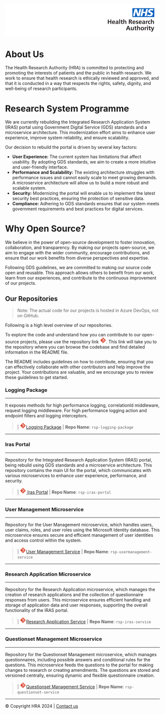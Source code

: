 ![logo](/images/logo.png)

# About Us

The Health Research Authority (HRA) is committed to protecting and promoting the interests of patients and the public in health research. We work to ensure that health research is ethically reviewed and approved, and that it is conducted in a way that respects the rights, safety, dignity, and well-being of research participants.

# Research System Programme

We are currently rebuilding the Integrated Research Application System (IRAS) portal using Government Digital Service (GDS) standards and a microservice architecture. This modernization effort aims to enhance user experience, improve system reliability, and ensure scalability.

Our decision to rebuild the portal is driven by several key factors:

- **User Experience:** The current system has limitations that affect usability. By adopting GDS standards, we aim to create a more intuitive and user-friendly interface.
- **Performance and Scalability:** The existing architecture struggles with performance issues and cannot easily scale to meet growing demands. A microservice architecture will allow us to build a more robust and scalable system.
- **Security:** Modernizing the portal will enable us to implement the latest security best practices, ensuring the protection of sensitive data.
- **Compliance:** Adhering to GDS standards ensures that our system meets government requirements and best practices for digital services.

# Why Open Source?

We believe in the power of open-source development to foster innovation, collaboration, and transparency. By making our projects open-source, we aim to engage with the wider community, encourage contributions, and ensure that our work benefits from diverse perspectives and expertise.

Following GDS guidelines, we are committed to making our source code open and reusable. This approach allows others to benefit from our work, learn from our experiences, and contribute to the continuous improvement of our projects.

## Our Repositories

> Note: The actual code for our projects is hosted in Azure DevOps, not on GitHub.

Following is a high level overview of our repositories.

To explore the code and understand how you can contribute to our open-source projects, please use the repository link <img src="../images/repo.png" alt="repository" width=20 height=20 />. This link will take you to the repository where you can browse the codebase and find detailed information in the README file.

The README includes guidelines on how to contribute, ensuring that you can effectively collaborate with other contributors and help improve the project. Your contributions are valuable, and we encourage you to review these guidelines to get started.

### Logging Package
---
It exposes methods for high performance logging, correlationId middleware,
request logging middleware. For high performance logging action and endpoint filters and logging interceptors.

> | <a href="https://dev.azure.com/FutureIRAS/Research%20Systems%20Programme/_git/rsp-logging-package">
<img src="/images/repo.png" alt="repository" width=20 height=20>Logging Package</a> | **Repo Name**: `rsp-logging-package`
---

### Iras Portal
---
Repository for the Integrated Research Application System (IRAS) portal, being rebuild using GDS standards and a microservice architecture. This repository contains the main UI for the portal, which communicates with various microservices to enhance user experience, performance, and security.

> | <a href="https://dev.azure.com/FutureIRAS/Research%20Systems%20Programme/_git/rsp-iras-portal">
<img src="../images/repo.png" alt="repository" width=20 height=20> Iras Portal</a> | **Repo Name**: `rsp-iras-portal`
---

### User Management Microservice
---
Repository for the User Management microservice, which handles users, user claims, roles, and user roles using the Microsoft Identity database. This microservice ensures secure and efficient management of user identities and access control within the system.

> | <a href="https://dev.azure.com/FutureIRAS/Research%20Systems%20Programme/_git/rsp-usermanagement-service">
<img src="../images/repo.png" alt="repository" width=20 height=20>User Management Service</a> | **Repo Name**: `rsp-usermanagement-service`
---

### Research Application Microservice
---
Repository for the Research Application microservice, which manages the creation of research applications and the collection of questionnaire responses from users. This microservice ensures efficient handling and storage of application data and user responses, supporting the overall functionality of the IRAS portal.

> | <a href="https://dev.azure.com/FutureIRAS/Research%20Systems%20Programme/_git/rsp-iras-service">
<img src="../images/repo.png" alt="repository" width=20 height=20>Research Application Service</a> | **Repo Name**: `rsp-iras-service`
---

### Questionset Management Microservice
---
Repository for the Questionset Management microservice, which manages questionnaires, including possible answers and conditional rules for the questions. This microservice feeds the questions to the portal for making changes to research or creating amendments. The questions are stored and versioned centrally, ensuring dynamic and flexible questionnaire creation.

> | <a href="https://dev.azure.com/FutureIRAS/Research%20Systems%20Programme/_git/rsp-questionset-service">
<img src="../images/repo.png" alt="repository" width=20 height=20>Questionset Management Service</a> | **Repo Name**: `rsp-questionset-service`
---

&copy; Copyright HRA 2024 | [Contact us](https://www.hra.nhs.uk/about-us/contact-us/)

